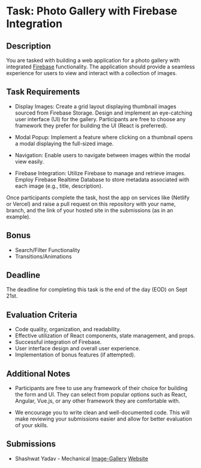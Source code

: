 # Task: Photo Gallery with Firebase Integration

## Description

You are tasked with building a web application for a photo gallery with integrated [Firebase](https://firebase.google.com/docs/firestore) functionality. The application should provide a seamless experience for users to view and interact with a collection of images.


## Task Requirements
- Display Images:
    Create a grid layout displaying thumbnail images sourced from Firebase Storage. Design and implement an eye-catching user interface (UI) for the gallery. Participants are free to choose any framework they prefer for building the UI (React is preferred).

- Modal Popup:
    Implement a feature where clicking on a thumbnail opens a modal displaying the full-sized image.

- Navigation:
    Enable users to navigate between images within the modal view easily.

- Firebase Integration:
    Utilize Firebase to manage and retrieve images. Employ Firebase Realtime Database to store metadata associated with each image (e.g., title, description).

Once participants complete the task, host the app on services like (Netlify or Vercel) and raise a pull request on this repository with your name, branch, and the link of your hosted site in the submissions (as in an example).

## Bonus

- Search/Filter Functionality
- Transitions/Animations
  
## Deadline

The deadline for completing this task is the end of the day (EOD) on Sept 21st.

## Evaluation Criteria

- Code quality, organization, and readability.
- Effective utilization of React components, state management, and props.
- Successful integration of Firebase.
- User interface design and overall user experience.
- Implementation of bonus features (if attempted).

## Additional Notes

- Participants are free to use any framework of their choice for building the form and UI. They can select from popular options such as React, Angular, Vue.js, or any other framework they are comfortable with.

- We encourage you to write clean and well-documented code. This will make reviewing your submissions easier and allow for better evaluation of your skills.

## Submissions

<!-- - Add you name in below list as -->
<!-- - Your Name - [Repo Name](Link) [Website](Website Link) -->
<!-- - Manash Kumar - [WebsiteRepo](https://github.com/SagittariusA11/WebsiteRepo) [Website](https://SagittariusA11.github.io/Website/#/) -->

- Shashwat Yadav - Mechanical [Image-Gallery](https://github.com/Shashwat-y/Image-Gallery) [Website](https://main--peaceful-semolina-2e9f9f.netlify.app/)

